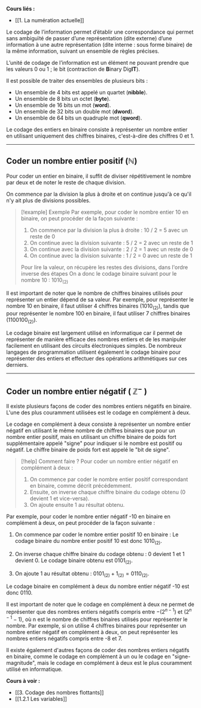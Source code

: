 **Cours liés :**
- [[1. La numération actuelle]]

Le codage de l’information permet d’établir une correspondance qui permet sans ambiguïté de passer d’une représentation (dite externe) d’une information à une autre représentation (dite interne : sous forme binaire) de la même information, suivant un ensemble de règles précises.

L’unité de codage de l’information est un élément ne pouvant prendre que les valeurs 0 ou 1 ; le bit (contraction de **B**inary Dig**IT**).

Il est possible de traiter des ensembles de plusieurs bits :

- Un ensemble de 4 bits est appelé un quartet (**nibble**).
- Un ensemble de 8 bits un octet (**byte**).
- Un ensemble de 16 bits un mot (**word**).
- Un ensemble de 32 bits un double mot (**dword**).
- Un ensemble de 64 bits un quadruple mot (**qword**).

Le codage des entiers en binaire consiste à représenter un nombre entier en utilisant uniquement des chiffres binaires, c'est-à-dire des chiffres 0 et 1.

---
## Coder un nombre entier positif ($\mathbb{N}$)

Pour coder un entier en binaire, il suffit de diviser répétitivement le nombre par deux et de noter le reste de chaque division. 

On commence par la division la plus à droite et on continue jusqu'à ce qu'il n'y ait plus de divisions possibles.

>[!example] Exemple 
> Par exemple, pour coder le nombre entier 10 en binaire, on peut procéder de la façon suivante :
> 1.  On commence par la division la plus à droite : 10 / 2 = 5 avec un reste de 0
> 2.  On continue avec la division suivante : 5 / 2 = 2 avec un reste de 1
> 3.  On continue avec la division suivante : 2 / 2 = 1 avec un reste de 0
> 4.  On continue avec la division suivante : 1 / 2 = 0 avec un reste de 1
> 
> Pour lire la valeur, on récupère les restes des divisions, dans l'ordre inverse des étapes
On a donc le codage binaire suivant pour le nombre 10 : $1010_{(2)}$

Il est important de noter que le nombre de chiffres binaires utilisés pour représenter un entier dépend de sa valeur. Par exemple, pour représenter le nombre 10 en binaire, il faut utiliser 4 chiffres binaires ($1010_{(2)}$), tandis que pour représenter le nombre 100 en binaire, il faut utiliser 7 chiffres binaires ($1100100_{(2)}$).

Le codage binaire est largement utilisé en informatique car il permet de représenter de manière efficace des nombres entiers et de les manipuler facilement en utilisant des circuits électroniques simples. De nombreux langages de programmation utilisent également le codage binaire pour représenter des entiers et effectuer des opérations arithmétiques sur ces derniers.

---
## Coder un nombre entier négatif ( $\mathbb{Z}^-$ )

Il existe plusieurs façons de coder des nombres entiers négatifs en binaire. L'une des plus couramment utilisées est le codage en complément à deux.

Le codage en complément à deux consiste à représenter un nombre entier négatif en utilisant le même nombre de chiffres binaires que pour un nombre entier positif, mais en utilisant un chiffre binaire de poids fort supplémentaire appelé "signe" pour indiquer si le nombre est positif ou négatif. Le chiffre binaire de poids fort est appelé le "bit de signe".

>[!help] Comment faire ?
>Pour coder un nombre entier négatif en complément à deux : 
>
>1. On commence par coder le nombre entier positif correspondant en binaire, comme décrit précédemment. 
>2. Ensuite, on inverse chaque chiffre binaire du codage obtenu (0 devient 1 et vice-versa). 
>3. On ajoute ensuite 1 au résultat obtenu.

Par exemple, pour coder le nombre entier négatif -10 en binaire en complément à deux, on peut procéder de la façon suivante :

1. On commence par coder le nombre entier positif 10 en binaire : Le codage binaire du nombre entier positif 10 est donc $1010_{(2)}$.
   
2.  On inverse chaque chiffre binaire du codage obtenu : 0 devient 1 et 1 devient 0. 
   Le codage binaire obtenu est $0101_{(2)}$.
   
3.  On ajoute 1 au résultat obtenu : $0101_{(2)} + 1_{(2)} = 0110_{(2)}$.

Le codage binaire en complément à deux du nombre entier négatif -10 est donc 0110.

Il est important de noter que le codage en complément à deux ne permet de représenter que des nombres entiers négatifs compris entre $-(2^{n-1})\text{ et }(2^{n-1}-1)$, où n est le nombre de chiffres binaires utilisés pour représenter le nombre. Par exemple, si on utilise 4 chiffres binaires pour représenter un nombre entier négatif en complément à deux, on peut représenter les nombres entiers négatifs compris entre -8 et 7.

Il existe également d'autres façons de coder des nombres entiers négatifs en binaire, comme le codage en complément à un ou le codage en "signe-magnitude", mais le codage en complément à deux est le plus couramment utilisé en informatique.

**Cours à voir :**
- [[3. Codage des nombres flottants]]
- [[1.2.1 Les variables]]